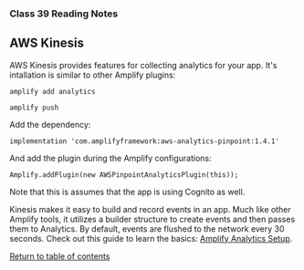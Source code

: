 ### Class 39 Reading Notes

## AWS Kinesis

AWS Kinesis provides features for collecting analytics for your app. It's intallation is similar to other Amplify plugins:

`amplify add analytics`

`amplify push`

Add the dependency:

`implementation 'com.amplifyframework:aws-analytics-pinpoint:1.4.1'`

And add the plugin during the Amplify configurations:

`Amplify.addPlugin(new AWSPinpointAnalyticsPlugin(this));`

Note that this is assumes that the app is using Cognito as well.

Kinesis makes it easy to build and record events in an app. Much like other Amplify tools, it utilizes a builder structure to create events and then passes them to Analytics. By default, events are flushed to the network every 30 seconds. Check out this guide to learn the basics: [Amplify Analytics Setup](https://docs.amplify.aws/lib/analytics/getting-started/q/platform/android).

[Return to table of contents](../README.md)
